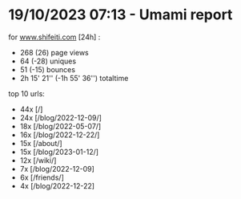 # 19/10/2023 07:13 - Umami report
for www.shifeiti.com [24h] :

 - 268 (26) page views
 - 64 (-28) uniques
 - 51 (-15) bounces
 - 2h 15' 21'' (-1h 55' 36'') totaltime


top 10 urls:
 - 44x [/]
 - 24x [/blog/2022-12-09/]
 - 18x [/blog/2022-05-07/]
 - 16x [/blog/2022-12-22/]
 - 15x [/about/]
 - 15x [/blog/2023-01-12/]
 - 12x [/wiki/]
 - 7x [/blog/2022-12-09]
 - 6x [/friends/]
 - 4x [/blog/2022-12-22]


